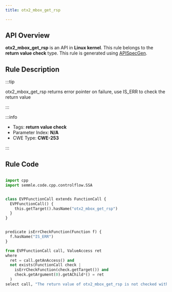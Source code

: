 ```yaml
---
title: otx2_mbox_get_rsp

---
```



## API Overview
**otx2_mbox_get_rsp** is an API in **Linux kernel**. This rule belongs to the **return value check** type. This rule is generated using [APISpecGen](../../tools/APISpecGen).
## Rule Description

:::tip

otx2_mbox_get_rsp returns error pointer on failure, use IS_ERR to check the return value

:::

:::info

- Tags: **return value check**
- Parameter Index: **N/A**
- CWE Type: **CWE-253**

:::

## Rule Code
```python

import cpp
import semmle.code.cpp.controlflow.SSA


class EVPFunctionCall extends FunctionCall {
  EVPFunctionCall() {
    this.getTarget().hasName("otx2_mbox_get_rsp")
  }
}


predicate isErrCheckFunction(Function f) {
  f.hasName("IS_ERR") 
}

from EVPFunctionCall call, ValueAccess ret
where
  ret = call.getAnAccess() and
  not exists(FunctionCall check |
    isErrCheckFunction(check.getTarget()) and
    check.getArgument(0).getAChild*() = ret
  )
select call, "The return value of otx2_mbox_get_rsp is not checked with IS_ERR."
    
```